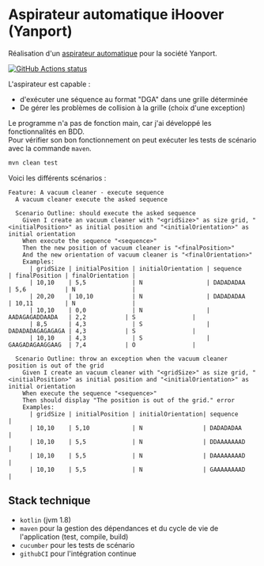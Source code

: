# Aspirateur automatique iHoover (Yanport)

Réalisation d'un [aspirateur automatique](https://docs.google.com/document/d/1lmerjBXassYpTq-O-cfSBbw3yf0hv5GdlQSEqChTSXs/edit) pour la société Yanport.

<a href="https://github.com/jtutzo/vacuum-cleaner"><img alt="GitHub Actions status" src="https://github.com/jtutzo/vacuum-cleaner/workflows/maven/badge.svg"></a>

L'aspirateur est capable :
 - d'exécuter une séquence au format "DGA" dans une grille déterminée
 - De gérer les problèmes de collision à la grille (choix d'une exception)

Le programme n'a pas de fonction main, car j'ai développé les fonctionnalités en BDD. \
Pour vérifier son bon fonctionnement on peut exécuter les tests de scénario avec la commande `maven`.
```bash
mvn clean test
```

Voici les différents scénarios :
```gherkin
Feature: A vacuum cleaner - execute sequence
  A vacuum cleaner execute the asked sequence

  Scenario Outline: should execute the asked sequence
    Given I create an vacuum cleaner with "<gridSize>" as size grid, "<initialPosition>" as initial position and "<initialOrientation>" as initial orientation
    When execute the sequence "<sequence>"
    Then the new position of vacuum cleaner is "<finalPosition>"
    And the new orientation of vacuum cleaner is "<finalOrientation>"
    Examples:
      | gridSize | initialPosition | initialOrientation | sequence         | finalPosition | finalOrientation |
      | 10,10    | 5,5             | N                  | DADADADAA        | 5,6           | N                |
      | 20,20    | 10,10           | N                  | DADADADAA        | 10,11         | N                |
      | 10,10    | 0,0             | N                  | AADAGAGADDAADA   | 2,2           | S                |
      | 8,5      | 4,3             | S                  | DADADADAGAGAGAGA | 4,3           | S                |
      | 10,10    | 4,3             | S                  | GAAGADAGAAGGAAG  | 7,4           | O                |

  Scenario Outline: throw an exception when the vacuum cleaner position is out of the grid
    Given I create an vacuum cleaner with "<gridSize>" as size grid, "<initialPosition>" as initial position and "<initialOrientation>" as initial orientation
    When execute the sequence "<sequence>"
    Then should display "The position is out of the grid." error
    Examples:
      | gridSize | initialPosition | initialOrientation| sequence         |
      | 10,10    | 5,10            | N                 | DADADADAA        |
      | 10,10    | 5,5             | N                 | DDAAAAAAAD       |
      | 10,10    | 5,5             | N                 | DAAAAAAAAD       |
      | 10,10    | 5,5             | N                 | GAAAAAAAAD       |
```

## Stack technique

- `kotlin` (jvm 1.8)
- `maven` pour la gestion des dépendances et du cycle de vie de l'application (test, compile, build)
- `cucumber` pour les tests de scénario
- `githubCI` pour l'intégration continue
